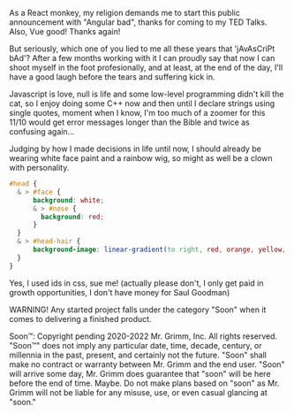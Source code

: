 As a React monkey, my religion demands me to start this public announcement with "Angular bad",
thanks for coming to my TED Talks. Also, Vue good! Thanks again!

But seriously, which one of you lied to me all these years that 'jAvAsCriPt bAd'?
After a few months working with it I can proudly say that now I can shoot myself in the foot profesionally,
and at least, at the end of the day, I'll have a good laugh before the tears and suffering kick in.

Javascript is love, null is life and some low-level programming didn't kill the cat, so I enjoy doing some
C++ now and then until I declare strings using single quotes, moment when I know, I'm too much of a zoomer for this <br/>
11/10 would get error messages longer than the Bible and twice as confusing again...

Judging by how I made decisions in life until now, I should already be wearing white face paint and a rainbow wig,
so might as well be a clown with personality.


```css
#head {
  & > #face {
      background: white;
      & > #nose {
        background: red;
      }
  }
  & > #head-hair {
      background-image: linear-gradient(to right, red, orange, yellow, green, blue, indigo, violet)
  }
}
```

Yes, I used ids in css, sue me! (actually please don't, I only get paid in growth opportunities, I don't have money for Saul Goodman)


WARNING! Any started project falls under the category "Soon" when it comes to delivering a finished product.

Soon™: Copyright pending 2020-2022 Mr. Grimm, Inc. All rights reserved. "Soon™" does not imply any particular date, time, decade, century, or millennia in the past, present, and certainly not the future. "Soon" shall make no contract or warranty between Mr. Grimm and the end user. "Soon" will arrive some day, Mr. Grimm does guarantee that "soon" will be here before the end of time. Maybe. Do not make plans based on "soon" as Mr. Grimm will not be liable for any misuse, use, or even casual glancing at "soon."
